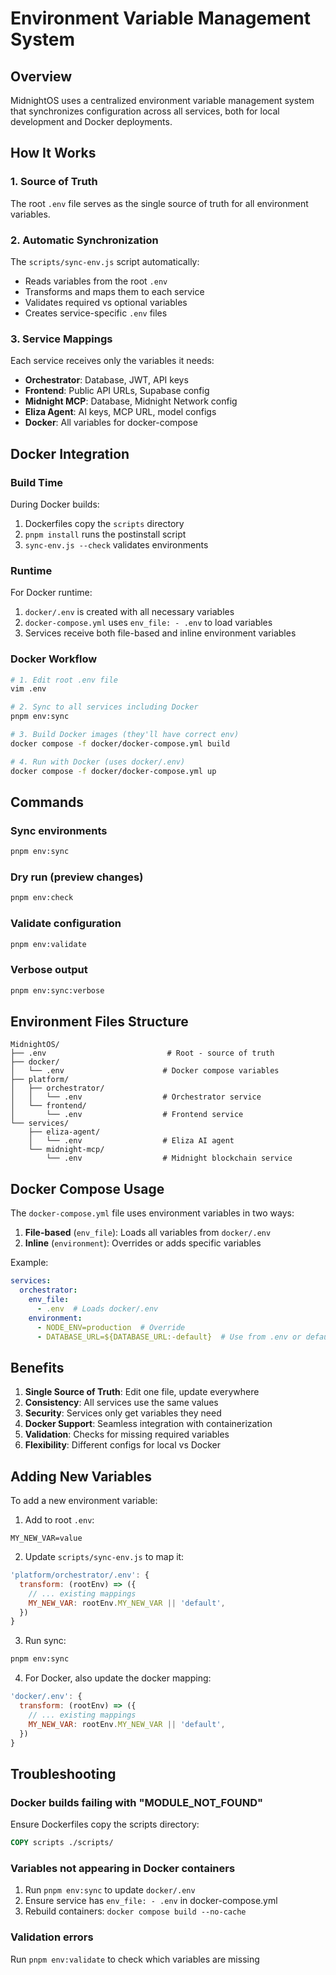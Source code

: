 # Environment Variable Management System

## Overview

MidnightOS uses a centralized environment variable management system that synchronizes configuration across all services, both for local development and Docker deployments.

## How It Works

### 1. Source of Truth
The root `.env` file serves as the single source of truth for all environment variables.

### 2. Automatic Synchronization
The `scripts/sync-env.js` script automatically:
- Reads variables from the root `.env`
- Transforms and maps them to each service
- Validates required vs optional variables
- Creates service-specific `.env` files

### 3. Service Mappings
Each service receives only the variables it needs:
- **Orchestrator**: Database, JWT, API keys
- **Frontend**: Public API URLs, Supabase config
- **Midnight MCP**: Database, Midnight Network config
- **Eliza Agent**: AI keys, MCP URL, model configs
- **Docker**: All variables for docker-compose

## Docker Integration

### Build Time
During Docker builds:
1. Dockerfiles copy the `scripts` directory
2. `pnpm install` runs the postinstall script
3. `sync-env.js --check` validates environments

### Runtime
For Docker runtime:
1. `docker/.env` is created with all necessary variables
2. `docker-compose.yml` uses `env_file: - .env` to load variables
3. Services receive both file-based and inline environment variables

### Docker Workflow
```bash
# 1. Edit root .env file
vim .env

# 2. Sync to all services including Docker
pnpm env:sync

# 3. Build Docker images (they'll have correct env)
docker compose -f docker/docker-compose.yml build

# 4. Run with Docker (uses docker/.env)
docker compose -f docker/docker-compose.yml up
```

## Commands

### Sync environments
```bash
pnpm env:sync
```

### Dry run (preview changes)
```bash
pnpm env:check
```

### Validate configuration
```bash
pnpm env:validate
```

### Verbose output
```bash
pnpm env:sync:verbose
```

## Environment Files Structure

```
MidnightOS/
├── .env                           # Root - source of truth
├── docker/
│   └── .env                      # Docker compose variables
├── platform/
│   ├── orchestrator/
│   │   └── .env                  # Orchestrator service
│   └── frontend/
│       └── .env                  # Frontend service
└── services/
    ├── eliza-agent/
    │   └── .env                  # Eliza AI agent
    └── midnight-mcp/
        └── .env                  # Midnight blockchain service
```

## Docker Compose Usage

The `docker-compose.yml` file uses environment variables in two ways:

1. **File-based** (`env_file`): Loads all variables from `docker/.env`
2. **Inline** (`environment`): Overrides or adds specific variables

Example:
```yaml
services:
  orchestrator:
    env_file:
      - .env  # Loads docker/.env
    environment:
      - NODE_ENV=production  # Override
      - DATABASE_URL=${DATABASE_URL:-default}  # Use from .env or default
```

## Benefits

1. **Single Source of Truth**: Edit one file, update everywhere
2. **Consistency**: All services use the same values
3. **Security**: Services only get variables they need
4. **Docker Support**: Seamless integration with containerization
5. **Validation**: Checks for missing required variables
6. **Flexibility**: Different configs for local vs Docker

## Adding New Variables

To add a new environment variable:

1. Add to root `.env`:
```env
MY_NEW_VAR=value
```

2. Update `scripts/sync-env.js` to map it:
```javascript
'platform/orchestrator/.env': {
  transform: (rootEnv) => ({
    // ... existing mappings
    MY_NEW_VAR: rootEnv.MY_NEW_VAR || 'default',
  })
}
```

3. Run sync:
```bash
pnpm env:sync
```

4. For Docker, also update the docker mapping:
```javascript
'docker/.env': {
  transform: (rootEnv) => ({
    // ... existing mappings
    MY_NEW_VAR: rootEnv.MY_NEW_VAR || 'default',
  })
}
```

## Troubleshooting

### Docker builds failing with "MODULE_NOT_FOUND"
Ensure Dockerfiles copy the scripts directory:
```dockerfile
COPY scripts ./scripts/
```

### Variables not appearing in Docker containers
1. Run `pnpm env:sync` to update `docker/.env`
2. Ensure service has `env_file: - .env` in docker-compose.yml
3. Rebuild containers: `docker compose build --no-cache`

### Validation errors
Run `pnpm env:validate` to check which variables are missing